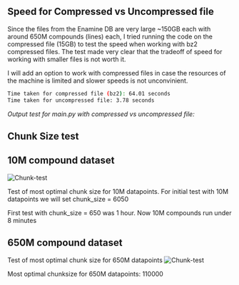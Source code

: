 
## Speed for Compressed vs Uncompressed file

Since the files from the Enamine DB are very large ~150GB each with around 650M compounds (lines) each, I tried running the code on the compressed file (15GB) to test the speed when working with bz2 compressed files. The test made very clear that the tradeoff of speed for working with smaller files is not worth it. 

I will add an option to work with compressed files in case the resources of the machine is limited and slower speeds is not unconvinient. 

```bash
Time taken for compressed file (bz2): 64.01 seconds
Time taken for uncompressed file: 3.78 seconds
```
*Output test for main.py with compressed vs uncompressed file:*

## Chunk Size test

## 10M compound dataset
![Chunk-test](../images/image.png)

Test of most optimal chunk size for 10M datapoints. For initial test with 10M datapoints we will set chunk_size = 6050

First test with chunk_size = 650 was 1 hour. 
Now 10M compounds run under 8 minutes

## 650M compound dataset

Test of most optimal chunk size for 650M datapoints
![Chunk-test](../images/Figure_1.png)

Most optimal chunksize for 650M datapoints: 110000
